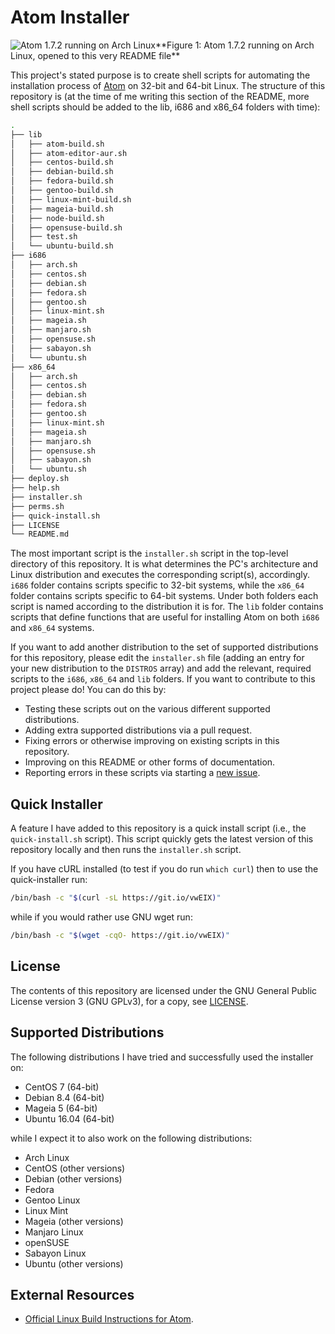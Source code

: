 # Atom Installer
<p><img src="/home/fusion809/GitHub/mine/atom-installer/images/Atom-1.7.2-AI.png" alt="Atom 1.7.2 running on Arch Linux"><caption>**Figure 1: Atom 1.7.2 running on Arch Linux, opened to this very README file**</caption></p>

This project's stated purpose is to create shell scripts for automating the installation process of [Atom](https://atom.io) on 32-bit and 64-bit Linux. The structure of this repository is (at the time of me writing this section of the README, more shell scripts should be added to the lib, i686 and x86_64 folders with time):

```bash
.
├── lib
│   ├── atom-build.sh
│   ├── atom-editor-aur.sh
│   ├── centos-build.sh
│   ├── debian-build.sh
│   ├── fedora-build.sh
│   ├── gentoo-build.sh
│   ├── linux-mint-build.sh
│   ├── mageia-build.sh
│   ├── node-build.sh
│   ├── opensuse-build.sh
│   ├── test.sh
│   └── ubuntu-build.sh
├── i686
│   ├── arch.sh
│   ├── centos.sh
│   ├── debian.sh
│   ├── fedora.sh
│   ├── gentoo.sh
│   ├── linux-mint.sh
│   ├── mageia.sh
│   ├── manjaro.sh
│   ├── opensuse.sh
│   ├── sabayon.sh
│   └── ubuntu.sh
├── x86_64
│   ├── arch.sh
│   ├── centos.sh
│   ├── debian.sh
│   ├── fedora.sh
│   ├── gentoo.sh
│   ├── linux-mint.sh
│   ├── mageia.sh
│   ├── manjaro.sh
│   ├── opensuse.sh
│   ├── sabayon.sh
│   └── ubuntu.sh
├── deploy.sh
├── help.sh
├── installer.sh
├── perms.sh
├── quick-install.sh
├── LICENSE
└── README.md
```

The most important script is the `installer.sh` script in the top-level directory of this repository. It is what determines the PC's architecture and Linux distribution and executes the corresponding script(s), accordingly. `i686` folder contains scripts specific to 32-bit systems, while the `x86_64` folder contains scripts specific to 64-bit systems. Under both folders each script is named according to the distribution it is for. The `lib` folder contains scripts that define functions that are useful for installing Atom on both `i686` and `x86_64` systems.

If you want to add another distribution to the set of supported distributions for this repository, please edit the `installer.sh` file (adding an entry for your new distribution to the `DISTROS` array) and add the relevant, required scripts to the `i686`, `x86_64` and `lib` folders. If you want to contribute to this project please do! You can do this by:

* Testing these scripts out on the various different supported distributions.
* Adding extra supported distributions via a pull request.
* Fixing errors or otherwise improving on existing scripts in this repository.
* Improving on this README or other forms of documentation.
* Reporting errors in these scripts via starting a [new issue](https://github.com/fusion809/atom-installer/issues/new).

## Quick Installer
A feature I have added to this repository is a quick install script (i.e., the `quick-install.sh` script). This script quickly gets the latest version of this repository locally and then runs the `installer.sh` script.

If you have cURL installed (to test if you do run `which curl`) then to use the quick-installer run:

```bash
/bin/bash -c "$(curl -sL https://git.io/vwEIX)"
```

while if you would rather use GNU wget run:

```bash
/bin/bash -c "$(wget -cqO- https://git.io/vwEIX)"
```

## License
The contents of this repository are licensed under the GNU General Public License version 3 (GNU GPLv3), for a copy, see [LICENSE](/LICENSE).

## Supported Distributions
The following distributions I have tried and successfully used the installer on:

* CentOS 7 (64-bit)
* Debian 8.4 (64-bit)
* Mageia 5 (64-bit)
* Ubuntu 16.04 (64-bit)

while I expect it to also work on the following distributions:

* Arch Linux
* CentOS (other versions)
* Debian (other versions)
* Fedora
* Gentoo Linux
* Linux Mint
* Mageia (other versions)
* Manjaro Linux
* openSUSE
* Sabayon Linux
* Ubuntu (other versions)

## External Resources
* [Official Linux Build Instructions for Atom](https://github.com/atom/atom/blob/master/docs/build-instructions/linux.md).
